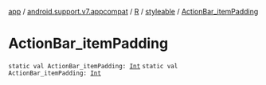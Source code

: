 [app](../../../index.md) / [android.support.v7.appcompat](../../index.md) / [R](../index.md) / [styleable](index.md) / [ActionBar_itemPadding](.)

# ActionBar_itemPadding

`static val ActionBar_itemPadding: `[`Int`](https://kotlinlang.org/api/latest/jvm/stdlib/kotlin/-int/index.html)
`static val ActionBar_itemPadding: `[`Int`](https://kotlinlang.org/api/latest/jvm/stdlib/kotlin/-int/index.html)